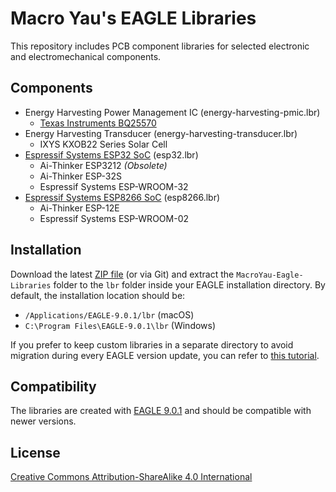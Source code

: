 # Macro Yau's EAGLE Libraries

This repository includes PCB component libraries for selected electronic and electromechanical components.

## Components

- Energy Harvesting Power Management IC (energy-harvesting-pmic.lbr)
  - [Texas Instruments BQ25570](www.ti.com/product/bq25570)
- Energy Harvesting Transducer (energy-harvesting-transducer.lbr)
  - IXYS KXOB22 Series Solar Cell
- [Espressif Systems ESP32 SoC](http://www.espressif.com/en/products/hardware/esp32/overview) (esp32.lbr)
  - Ai-Thinker ESP3212 _(Obsolete)_
  - Ai-Thinker ESP-32S
  - Espressif Systems ESP-WROOM-32
- [Espressif Systems ESP8266 SoC](https://www.espressif.com/en/products/hardware/esp8266ex/overview) (esp8266.lbr)
  - Ai-Thinker ESP-12E
  - Espressif Systems ESP-WROOM-02

## Installation

Download the latest [ZIP file](https://github.com/MacroYau/MacroYau-EAGLE-Libraries/archive/master.zip) (or via Git) and extract the `MacroYau-Eagle-Libraries` folder to the `lbr` folder inside your EAGLE installation directory. By default, the installation location should be:

- `/Applications/EAGLE-9.0.1/lbr` (macOS)
- `C:\Program Files\EAGLE-9.0.1\lbr` (Windows)

If you prefer to keep custom libraries in a separate directory to avoid migration during every EAGLE version update, you can refer to [this tutorial](https://github.com/adafruit/Adafruit-Eagle-Library).

## Compatibility

The libraries are created with [EAGLE 9.0.1](https://www.autodesk.com/products/eagle/overview) and should be compatible with newer versions.

## License

[Creative Commons Attribution-ShareAlike 4.0 International](https://creativecommons.org/licenses/by-sa/4.0/)

